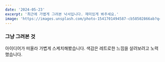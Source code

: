 ```yaml
---
date: '2024-05-23'
excerpt: '최근에 가볍게 그려본 낙서입니다. 재미있게 봐주세요.'
image: 'https://images.unsplash.com/photo-1541701494587-cb58502866ab?q=80&w=1470'
---
```


### 그냥 그려본 것

아이디어가 떠올라 가볍게 스케치해봤습니다. 색감은 레트로한 느낌을 살려보려고 노력했습니다.
